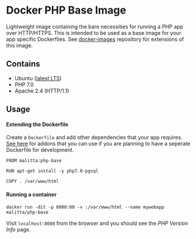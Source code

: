 # Docker PHP Base Image

Lightweight image containing the bare necessities for running a PHP app over HTTP/HTTPS. This is intended to be used as a base image for your app specific Dockerfiles. See [docker-images](https://github.com/malitta/docker-images) repository for extensions of this image. 

## Contains

- Ubuntu ([latest LTS](https://wiki.ubuntu.com/LTS))
- PHP 7.0
- Apache 2.4 (HTTP/1.1)

## Usage

#### Extending the Dockerfile

Create a `Dockerfile` and add other dependencies that your app requires. [See here](/) for addons that you can use if you are planning to have a seperate Dockerfile for development.

```
FROM malitta:php-base

RUN apt-get install -y php7.0-pgsql	

COPY . /var/www/html
```

#### Running a container

`docker run -dit -p 8080:80 -v :/var/www/html --name mywebapp malitta/php-base`

Visit `localhost:8080` from the browser and you should see the _PHP Version Info_ page.